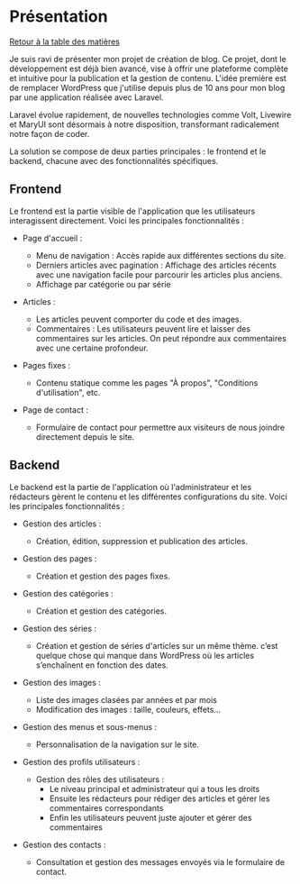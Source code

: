 # Présentation

[Retour à la table des matières](README.md)

Je suis ravi de présenter mon projet de création de blog. Ce projet, dont le développement est déjà bien avancé, vise à offrir une plateforme complète et intuitive pour la publication et la gestion de contenu. L'idée première est de remplacer WordPress que j'utilise depuis plus de 10 ans pour mon blog par une application réalisée avec Laravel.

Laravel évolue rapidement, de nouvelles technologies comme Volt, Livewire et MaryUI sont désormais à notre disposition, transformant radicalement notre façon de coder.

La solution se compose de deux parties principales : le frontend et le backend, chacune avec des fonctionnalités spécifiques.

## Frontend
Le frontend est la partie visible de l'application que les utilisateurs interagissent directement. Voici les principales fonctionnalités :

* Page d'accueil :
    * Menu de navigation : Accès rapide aux différentes sections du site.
    * Derniers articles avec pagination : Affichage des articles récents avec une navigation facile pour parcourir les articles plus anciens.
    * Affichage par catégorie ou par série

* Articles :
  * Les articles peuvent comporter du code et des images.
  * Commentaires : Les utilisateurs peuvent lire et laisser des commentaires sur les articles. On peut répondre aux commentaires avec une certaine profondeur.

* Pages fixes :
    * Contenu statique comme les pages "À propos", "Conditions d'utilisation", etc.

* Page de contact :
    * Formulaire de contact pour permettre aux visiteurs de nous joindre directement depuis le site.

## Backend

Le backend est la partie de l'application où l'administrateur et les rédacteurs gèrent le contenu et les différentes configurations du site. Voici les principales fonctionnalités :

* Gestion des articles :
    * Création, édition, suppression et publication des articles.

* Gestion des pages :
    * Création et gestion des pages fixes.

* Gestion des catégories :
    * Création et gestion des catégories.

* Gestion des séries :
    * Création et gestion de séries d'articles sur un même thème. c’est quelque chose qui manque dans WordPress où les articles s’enchaînent en fonction des dates.
 
* Gestion des images :
    * Liste des images clasées par années et par mois
    * Modification des images : taille, couleurs, effets...

* Gestion des menus et sous-menus :
    * Personnalisation de la navigation sur le site.

* Gestion des profils utilisateurs :
    * Gestion des rôles des utilisateurs :
      * Le niveau principal et administrateur qui a tous les droits
      * Ensuite les rédacteurs pour rédiger des articles et gérer les commentaires correspondants
      * Enfin les utilisateurs peuvent juste ajouter et gérer des commentaires

* Gestion des contacts :
    * Consultation et gestion des messages envoyés via le formulaire de contact.
